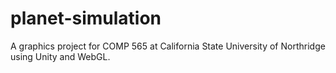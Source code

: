 # planet-simulation
A graphics project for COMP 565 at California State University of Northridge using Unity and WebGL.

